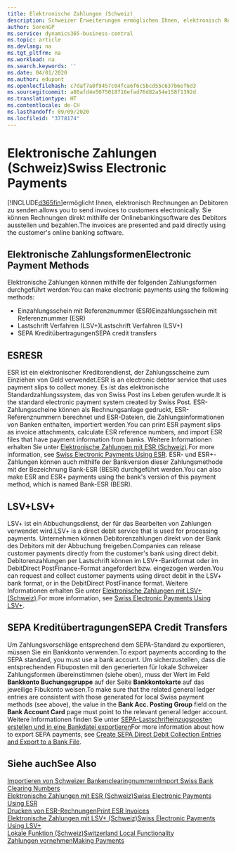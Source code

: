 ```yaml
---
title: Elektronische Zahlungen (Schweiz)
description: Schweizer Erweiterungen ermöglichen Ihnen, elektronisch Rechnungen an Debitoren zu senden. Sie können Rechnungen direkt mithilfe der Onlinebankingsoftware des Debitors ausstellen und bezahlen.
author: SorenGP
ms.service: dynamics365-business-central
ms.topic: article
ms.devlang: na
ms.tgt_pltfrm: na
ms.workload: na
ms.search.keywords: ''
ms.date: 04/01/2020
ms.author: edupont
ms.openlocfilehash: c7daf7a0f9457c04fca6f6c5bcd55c637b6ef6d3
ms.sourcegitcommit: a80afd4e5075018716efad76d82a54e158f1392d
ms.translationtype: HT
ms.contentlocale: de-CH
ms.lasthandoff: 09/09/2020
ms.locfileid: "3778174"
---
```

# <a name="swiss-electronic-payments"></a><span data-ttu-id="2de45-104">Elektronische Zahlungen (Schweiz)</span><span class="sxs-lookup"><span data-stu-id="2de45-104">Swiss Electronic Payments</span></span>
[!INCLUDE[d365fin](../../includes/d365fin_md.md)]<span data-ttu-id="2de45-105">ermöglicht Ihnen, elektronisch Rechnungen an Debitoren zu senden.</span><span class="sxs-lookup"><span data-stu-id="2de45-105">allows you to send invoices to customers electronically.</span></span> <span data-ttu-id="2de45-106">Sie können Rechnungen direkt mithilfe der Onlinebankingsoftware des Debitors ausstellen und bezahlen.</span><span class="sxs-lookup"><span data-stu-id="2de45-106">The invoices are presented and paid directly using the customer's online banking software.</span></span>  

## <a name="electronic-payment-methods"></a><span data-ttu-id="2de45-107">Elektronische Zahlungsformen</span><span class="sxs-lookup"><span data-stu-id="2de45-107">Electronic Payment Methods</span></span>  
<span data-ttu-id="2de45-108">Elektronische Zahlungen können mithilfe der folgenden Zahlungsformen durchgeführt werden:</span><span class="sxs-lookup"><span data-stu-id="2de45-108">You can make electronic payments using the following methods:</span></span>  

- <span data-ttu-id="2de45-109">Einzahlungsschein mit Referenznummer (ESR)</span><span class="sxs-lookup"><span data-stu-id="2de45-109">Einzahlungsschein mit Referenznummer (ESR)</span></span>  
- <span data-ttu-id="2de45-110">Lastschrift Verfahren (LSV+)</span><span class="sxs-lookup"><span data-stu-id="2de45-110">Lastschrift Verfahren (LSV+)</span></span>  
- <span data-ttu-id="2de45-111">SEPA Kreditübertragungen</span><span class="sxs-lookup"><span data-stu-id="2de45-111">SEPA credit transfers</span></span>  

## <a name="esr"></a><span data-ttu-id="2de45-112">ESR</span><span class="sxs-lookup"><span data-stu-id="2de45-112">ESR</span></span>  
<span data-ttu-id="2de45-113">ESR ist ein elektronischer Kreditorendienst, der Zahlungsscheine zum Einziehen von Geld verwendet.</span><span class="sxs-lookup"><span data-stu-id="2de45-113">ESR is an electronic debtor service that uses payment slips to collect money.</span></span> <span data-ttu-id="2de45-114">Es ist das elektronische Standardzahlungssystem, das von Swiss Post ins Leben gerufen wurde.</span><span class="sxs-lookup"><span data-stu-id="2de45-114">It is the standard electronic payment system created by Swiss Post.</span></span> <span data-ttu-id="2de45-115">ESR-Zahlungsscheine können als Rechnungsanlage gedruckt, ESR-Referenznummern berechnet und ESR-Dateien, die Zahlungsinformationen von Banken enthalten, importiert werden.</span><span class="sxs-lookup"><span data-stu-id="2de45-115">You can print ESR payment slips as invoice attachments, calculate ESR reference numbers, and import ESR files that have payment information from banks.</span></span> <span data-ttu-id="2de45-116">Weitere Informationen erhalten Sie unter [Elektronische Zahlungen mit ESR (Schweiz)](how-to-print-esr-invoices.md).</span><span class="sxs-lookup"><span data-stu-id="2de45-116">For more information, see [Swiss Electronic Payments Using ESR](how-to-print-esr-invoices.md).</span></span> <span data-ttu-id="2de45-117">ESR- und ESR+-Zahlungen können auch mithilfe der Bankversion dieser Zahlungsmethode mit der Bezeichnung Bank-ESR (BESR) durchgeführt werden.</span><span class="sxs-lookup"><span data-stu-id="2de45-117">You can also make ESR and ESR+ payments using the bank's version of this payment method, which is named Bank-ESR (BESR).</span></span>  

## <a name="lsv"></a><span data-ttu-id="2de45-118">LSV+</span><span class="sxs-lookup"><span data-stu-id="2de45-118">LSV+</span></span>  
<span data-ttu-id="2de45-119">LSV+ ist ein Abbuchungsdienst, der für das Bearbeiten von Zahlungen verwendet wird.</span><span class="sxs-lookup"><span data-stu-id="2de45-119">LSV+ is a direct debit service that is used for processing payments.</span></span> <span data-ttu-id="2de45-120">Unternehmen können Debitorenzahlungen direkt von der Bank des Debitors mit der Abbuchung freigeben.</span><span class="sxs-lookup"><span data-stu-id="2de45-120">Companies can release customer payments directly from the customer's bank using direct debit.</span></span> <span data-ttu-id="2de45-121">Debitorenzahlungen per Lastschrift können im LSV+-Bankformat oder im DebitDirect PostFinance-Format angefordert bzw. eingezogen werden.</span><span class="sxs-lookup"><span data-stu-id="2de45-121">You can request and collect customer payments using direct debit in the LSV+ bank format, or in the DebitDirect PostFinance format.</span></span> <span data-ttu-id="2de45-122">Weitere Informationen erhalten Sie unter [Elektronische Zahlungen mit LSV+ (Schweiz)](swiss-electronic-payments-using-lsv-.md).</span><span class="sxs-lookup"><span data-stu-id="2de45-122">For more information, see [Swiss Electronic Payments Using LSV+](swiss-electronic-payments-using-lsv-.md).</span></span>  

## <a name="sepa-credit-transfers"></a><span data-ttu-id="2de45-123">SEPA Kreditübertragungen</span><span class="sxs-lookup"><span data-stu-id="2de45-123">SEPA Credit Transfers</span></span>  
<span data-ttu-id="2de45-124">Um Zahlungsvorschläge entsprechend dem SEPA-Standard zu exportieren, müssen Sie ein Bankkonto verwenden.</span><span class="sxs-lookup"><span data-stu-id="2de45-124">To export payments according to the SEPA standard, you must use a bank account.</span></span> <span data-ttu-id="2de45-125">Um sicherzustellen, dass die entsprechenden Fibuposten mit den generierten für lokale Schweizer Zahlungsformen übereinstimmen (siehe oben), muss der Wert im Feld **Bankkonto Buchungsgruppe** auf der Seite **Bankkontokarte** auf das jeweilige Fibukonto weisen.</span><span class="sxs-lookup"><span data-stu-id="2de45-125">To make sure that the related general ledger entries are consistent with those generated for local Swiss payment methods (see above), the value in the **Bank Acc. Posting Group** field on the **Bank Account Card** page must point to the relevant general ledger account.</span></span> <span data-ttu-id="2de45-126">Weitere Informationen finden Sie unter [SEPA-Lastschrifteinzugsposten erstellen und in eine Bankdatei exportieren](../../finance-collect-payments-with-sepa-direct-debit.md#creating-sepa-direct-debit-collection-entries-and-export-to-a-bank-file)</span><span class="sxs-lookup"><span data-stu-id="2de45-126">For more information about how to export SEPA payments, see [Create SEPA Direct Debit Collection Entries and Export to a Bank File](../../finance-collect-payments-with-sepa-direct-debit.md#creating-sepa-direct-debit-collection-entries-and-export-to-a-bank-file).</span></span>  

## <a name="see-also"></a><span data-ttu-id="2de45-127">Siehe auch</span><span class="sxs-lookup"><span data-stu-id="2de45-127">See Also</span></span>  
 [<span data-ttu-id="2de45-128">Importieren von Schweizer Bankenclearingnummern</span><span class="sxs-lookup"><span data-stu-id="2de45-128">Import Swiss Bank Clearing Numbers</span></span>](how-to-import-swiss-bank-clearing-numbers.md)  
 [<span data-ttu-id="2de45-129">Elektronische Zahlungen mit ESR (Schweiz)</span><span class="sxs-lookup"><span data-stu-id="2de45-129">Swiss Electronic Payments Using ESR</span></span>](swiss-electronic-payments-using-esr.md)  
 [<span data-ttu-id="2de45-130">Drucken von ESR-Rechnungen</span><span class="sxs-lookup"><span data-stu-id="2de45-130">Print ESR Invoices</span></span>](how-to-print-esr-invoices.md)  
 [<span data-ttu-id="2de45-131">Elektronische Zahlungen mit LSV+ (Schweiz)</span><span class="sxs-lookup"><span data-stu-id="2de45-131">Swiss Electronic Payments Using LSV+</span></span>](swiss-electronic-payments-using-lsv-.md)  
 [<span data-ttu-id="2de45-132">Lokale Funktion (Schweiz)</span><span class="sxs-lookup"><span data-stu-id="2de45-132">Switzerland Local Functionality</span></span>](switzerland-local-functionality.md)  
 [<span data-ttu-id="2de45-133">Zahlungen vornehmen</span><span class="sxs-lookup"><span data-stu-id="2de45-133">Making Payments</span></span>](../../payables-make-payments.md)
